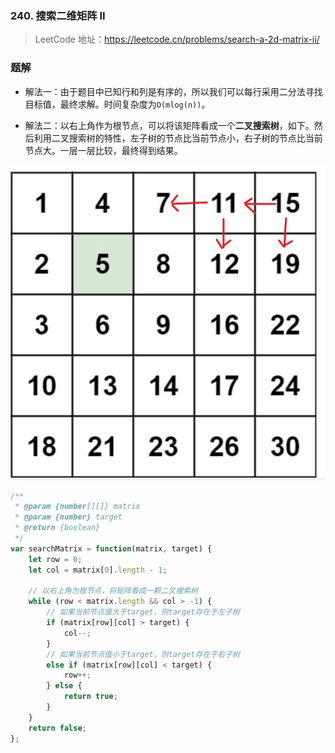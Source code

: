 ### 240. 搜索二维矩阵 II

> LeetCode 地址：https://leetcode.cn/problems/search-a-2d-matrix-ii/

### 题解

* 解法一：由于题目中已知行和列是有序的，所以我们可以每行采用二分法寻找目标值，最终求解。时间复杂度为`O(mlog(n))`。

* 解法二：以右上角作为根节点，可以将该矩阵看成一个**二叉搜索树**，如下。然后利用二叉搜索树的特性，左子树的节点比当前节点小，右子树的节点比当前节点大。一层一层比较，最终得到结果。

![tree](https://raw.githubusercontent.com/kerwin-ly/Blog/master/assets/imgs/algorithm/matrix-search-tree.png)

```js
/**
 * @param {number[][]} matrix
 * @param {number} target
 * @return {boolean}
 */
var searchMatrix = function(matrix, target) {
    let row = 0;
    let col = matrix[0].length - 1;

    // 以右上角为根节点，将矩阵看成一颗二叉搜索树
    while (row < matrix.length && col > -1) {
        // 如果当前节点值大于target，则target存在于左子树
        if (matrix[row][col] > target) {
            col--;
        }
        // 如果当前节点值小于target，则target存在于右子树
        else if (matrix[row][col] < target) {
            row++;
        } else {
            return true;
        }
    }
    return false;
};
```
